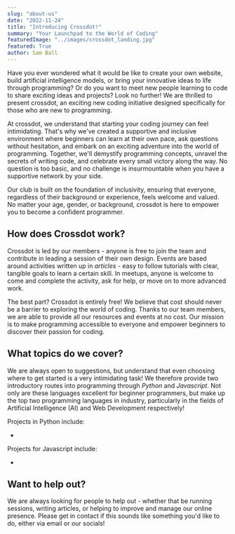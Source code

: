 ```yaml
---
slug: "about-us"
date: "2022-11-24"
title: "Introducing Crossdot!"
summary: "Your Launchpad to the World of Coding"
featuredImage: "../images/crossdot_landing.jpg"
featured: True
author: Sam Ball
---
```


Have you ever wondered what it would be like to create your own website, build artificial intelligence models, or bring your innovative ideas to life through programming? Or do you want to meet new people learning to code to share exciting ideas and projects? Look no further! We are thrilled to present crossdot, an exciting new coding initiative designed specifically for those who are new to programming.

At crossdot, we understand that starting your coding journey can feel intimidating. That's why we've created a supportive and inclusive environment where beginners can learn at their own pace, ask questions without hesitation, and embark on an exciting adventure into the world of programming. Together, we'll demystify programming concepts, unravel the secrets of writing code, and celebrate every small victory along the way. No question is too basic, and no challenge is insurmountable when you have a supportive network by your side.

Our club is built on the foundation of inclusivity, ensuring that everyone, regardless of their background or experience, feels welcome and valued. No matter your age, gender, or background, crossdot is here to empower you to become a confident programmer.

## How does Crossdot work?

Crossdot is led by our members - anyone is free to join the team and contribute in leading a session of their own design. Events are based around activities written up in *articles* - easy to follow tutorials with clear, tangible goals to learn a certain skill. In meetups, anyone is welcome to come and complete the activity, ask for help, or move on to more advanced work.

The best part? Crossdot is entirely free! We believe that cost should never be a barrier to exploring the world of coding. Thanks to our team members, we are able to provide all our resources and events at no cost. Our mission is to make programming accessible to everyone and empower beginners to discover their passion for coding.

## What topics do we cover?

We are always open to suggestions, but understand that even choosing where to get started is a very intimidating task! We therefore provide two introductory routes into programming through *Python* and *Javascript*. Not only are these languages excellent for beginner programmers, but make up the top two programming languages in industry, particularly in the fields of Artificial Intelligence (AI) and Web Development respectively!

Projects in Python include:

*  

Projects for Javascript include:

* 


## Want to help out?

We are always looking for people to help out - whether that be running sessions, writing articles, or helping to improve and manage our online presence. Please get in contact if this sounds like something you'd like to do, either via email or our socials! 
